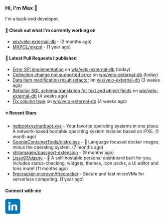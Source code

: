 ### Hi, I'm Max 👋

I'm a back-end developer.

#### 👷 Check out what I'm currently working on

- [wix/velo-external-db](https://github.com/wix/velo-external-db) -  (2 months ago)
- [MXPOL/mxpol](https://github.com/MXPOL/mxpol) -  (1 year ago)

#### 🔨 Latest Pull Requests I published

- [Error SPI implementation](https://github.com/wix/velo-external-db/pull/488) on [wix/velo-external-db](https://github.com/wix/velo-external-db) (today)
- [Collection change not supported error](https://github.com/wix/velo-external-db/pull/487) on [wix/velo-external-db](https://github.com/wix/velo-external-db) (today)
- [Data item modification result refactor](https://github.com/wix/velo-external-db/pull/483) on [wix/velo-external-db](https://github.com/wix/velo-external-db) (3 weeks ago)
- [Refactor SQL schema translation for text and object fields](https://github.com/wix/velo-external-db/pull/482) on [wix/velo-external-db](https://github.com/wix/velo-external-db) (4 weeks ago)
- [Fix column type](https://github.com/wix/velo-external-db/pull/481) on [wix/velo-external-db](https://github.com/wix/velo-external-db) (4 weeks ago)

#### ⭐ Recent Stars

- [netbootxyz/netboot.xyz](https://github.com/netbootxyz/netboot.xyz) - Your favorite operating systems in one place.  A network-based bootable operating system installer based on iPXE. (1 month ago)
- [GoogleContainerTools/distroless](https://github.com/GoogleContainerTools/distroless) - 🥑  Language focused docker images, minus the operating system.   (7 months ago)
- [shilomagen/passport-extension](https://github.com/shilomagen/passport-extension) -  (9 months ago)
- [Lissy93/dashy](https://github.com/Lissy93/dashy) - 🚀 A self-hostable personal dashboard built for you. Includes status-checking, widgets, themes, icon packs, a UI editor and tons more! (11 months ago)
- [firecracker-microvm/firecracker](https://github.com/firecracker-microvm/firecracker) - Secure and fast microVMs for serverless computing. (1 year ago)

#### Connect with me

[<img align="left" alt="LinkedIn" width="48px"  src="icons/linkedin.svg" />][linkedin]

[linkedin]: https://www.linkedin.com/in/max-polski/
